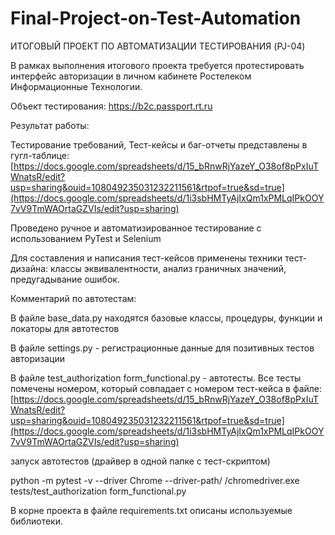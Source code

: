 # Final-Project-on-Test-Automation
ИТОГОВЫЙ ПРОЕКТ ПО АВТОМАТИЗАЦИИ ТЕСТИРОВАНИЯ (PJ-04)

В рамках выполнения итогового проекта требуется протестировать интерфейс авторизации в личном кабинете Ростелеком Информационные Технологии.

Объект тестирования: https://b2c.passport.rt.ru

Результат работы:

Тестирование требований, Тест-кейсы и баг-отчеты представлены в гугл-таблице: [https://docs.google.com/spreadsheets/d/15_bRnwRjYazeY_O38of8pPxIuTWnatsR/edit?usp=sharing&ouid=108049235031232211561&rtpof=true&sd=true](https://docs.google.com/spreadsheets/d/1i3sbHMTyAjIxQm1xPMLqIPkOOY7vV9TmWAOrtaGZVIs/edit?usp=sharing)

Проведено ручное и автоматизированное тестирование с использованием PyTest и Selenium

Для составления и написания тест-кейсов применены техники тест-дизайна: классы эквивалентности, анализ граничных значений, предугадывание ошибок.

Комментарий по автотестам:

В файле base_data.py находятся базовые классы, процедуры, функции и локаторы для автотестов

В файле settings.py - регистрационные данные для позитивных тестов авторизации

В файле test_authorization form_functional.py - автотесты. Все тесты помечены номером, который совпадает с номером тест-кейса в файле: [https://docs.google.com/spreadsheets/d/15_bRnwRjYazeY_O38of8pPxIuTWnatsR/edit?usp=sharing&ouid=108049235031232211561&rtpof=true&sd=true](https://docs.google.com/spreadsheets/d/1i3sbHMTyAjIxQm1xPMLqIPkOOY7vV9TmWAOrtaGZVIs/edit?usp=sharing)

запуск автотестов (драйвер в одной папке с тест-скриптом)

python -m pytest -v --driver Chrome --driver-path/ /chromedriver.exe tests/test_authorization form_functional.py

В корне проекта в файле requirements.txt описаны используемые библиотеки.


